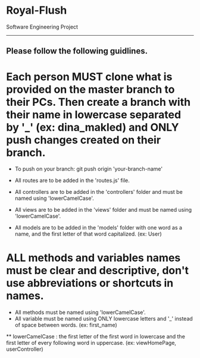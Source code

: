 # Royal-Flush
Software Engineering Project

---------------------------------------------------------------------------------------------------------
Please follow the following guidlines. 
---------------------------------------------------------------------------------------------------------
# Each person MUST clone what is provided on the master branch to their PCs. Then create a branch with their name in lowercase separated by '_' (ex: dina_makled) and ONLY push changes created on their branch.
* To push on your branch: git push origin 'your-branch-name' 

* All routes are to be added in the 'routes.js' file.
* All controllers are to be added in the 'controllers' folder and must be named using 'lowerCamelCase'.
* All views are to be added in the 'views' folder and must be named using 'lowerCamelCase'.
* All models are to be added in the 'models' folder with one word as a name, and the first letter of that word capitalized. (ex: User)

# ALL methods and variables names must be clear and descriptive, don't use abbreviations or shortcuts in names. 
* All methods must be named using 'lowerCamelCase'.
* All variable must be named using ONLY lowercase letters and '_' instead of space between words. (ex: first_name)

** lowerCamelCase : the first letter of the first word in lowercase and the first letter of every following word in uppercase. (ex: viewHomePage, userController)
